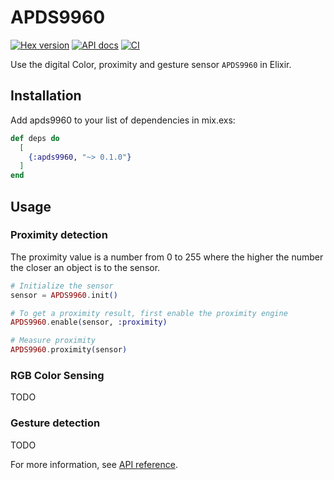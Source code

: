 # APDS9960

[![Hex version](https://img.shields.io/hexpm/v/apds9960.svg 'Hex version')](https://hex.pm/packages/apds9960)
[![API docs](https://img.shields.io/hexpm/v/apds9960.svg?label=docs 'API docs')](https://hexdocs.pm/apds9960)
[![CI](https://github.com/mnishiguchi/apds9960/actions/workflows/ci.yml/badge.svg)](https://github.com/mnishiguchi/apds9960/actions/workflows/ci.yml)

Use the digital Color, proximity and gesture sensor `APDS9960` in Elixir.
## Installation

Add apds9960 to your list of dependencies in mix.exs:

```elixir
def deps do
  [
    {:apds9960, "~> 0.1.0"}
  ]
end
```

## Usage

### Proximity detection

The proximity value is a number from 0 to 255 where the higher the number the closer an object is to the sensor.

```elixir
# Initialize the sensor
sensor = APDS9960.init()

# To get a proximity result, first enable the proximity engine
APDS9960.enable(sensor, :proximity)

# Measure proximity
APDS9960.proximity(sensor)
```

### RGB Color Sensing

TODO

### Gesture detection

TODO


For more information, see [API reference](https://hexdocs.pm/apds9960/api-reference.html).

